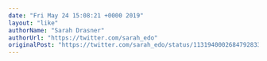 ```yaml
---
date: "Fri May 24 15:08:21 +0000 2019"
layout: "like"
authorName: "Sarah Drasner"
authorUrl: "https://twitter.com/sarah_edo"
originalPost: "https://twitter.com/sarah_edo/status/1131940002684792833"
---
```

